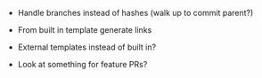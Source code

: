 ﻿- Handle branches instead of hashes (walk up to commit parent?)

- From built in template generate links
- External templates instead of built in?

- Look at something for feature PRs?